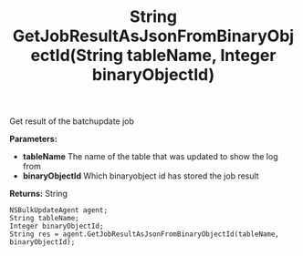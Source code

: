 ﻿---
uid: crmscript_ref_NSBulkUpdateAgent_GetJobResultAsJsonFromBinaryObjectId
title: String GetJobResultAsJsonFromBinaryObjectId(String tableName, Integer binaryObjectId)
intellisense: NSBulkUpdateAgent.GetJobResultAsJsonFromBinaryObjectId
keywords: NSBulkUpdateAgent, GetJobResultAsJsonFromBinaryObjectId
so.topic: reference
---

Get result of the batchupdate job

**Parameters:**
 - **tableName** The name of the table that was updated to show the log from
 - **binaryObjectId** Which binaryobject id has stored the job result

**Returns:** String

```crmscript
NSBulkUpdateAgent agent;
String tableName;
Integer binaryObjectId;
String res = agent.GetJobResultAsJsonFromBinaryObjectId(tableName, binaryObjectId);
```


